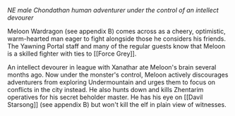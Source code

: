 *NE male Chondathan human adventurer under the control of an intellect devourer*

Meloon Wardragon (see appendix B) comes across as a cheery, optimistic, warm-hearted man eager to fight alongside those he considers his friends. The Yawning Portal staff and many of the regular guests know that Meloon is a skilled fighter with ties to [[Force Grey]]. 

An intellect devourer in league with Xanathar ate Meloon's brain several months ago. Now under the monster's control, Meloon actively discourages adventurers from exploring Undermountain and urges them to focus on conflicts in the city instead. He also hunts down and kills Zhentarim operatives for his secret beholder master. He has his eye on [[Davil Starsong]] (see appendix B) but won't kill the elf in plain view of witnesses.